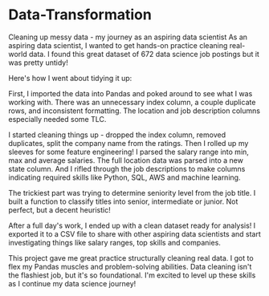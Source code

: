 # Data-Transformation
Cleaning up messy data - my journey as an aspiring data scientist
As an aspiring data scientist, I wanted to get hands-on practice cleaning real-world data. I found this great dataset of 672 data science job postings but it was pretty untidy! 

Here's how I went about tidying it up:

First, I imported the data into Pandas and poked around to see what I was working with. There was an unnecessary index column, a couple duplicate rows, and inconsistent formatting. The location and job description columns especially needed some TLC. 

I started cleaning things up - dropped the index column, removed duplicates, split the company name from the ratings. Then I rolled up my sleeves for some feature engineering! I parsed the salary range into min, max and average salaries. The full location data was parsed into a new state column. And I rifled through the job descriptions to make columns indicating required skills like Python, SQL, AWS and machine learning. 

The trickiest part was trying to determine seniority level from the job title. I built a function to classify titles into senior, intermediate or junior. Not perfect, but a decent heuristic! 

After a full day's work, I ended up with a clean dataset ready for analysis! I exported it to a CSV file to share with other aspiring data scientists and start investigating things like salary ranges, top skills and companies. 

This project gave me great practice structurally cleaning real data. I got to flex my Pandas muscles and problem-solving abilities. Data cleaning isn't the flashiest job, but it's so foundational. I'm excited to level up these skills as I continue my data science journey!
